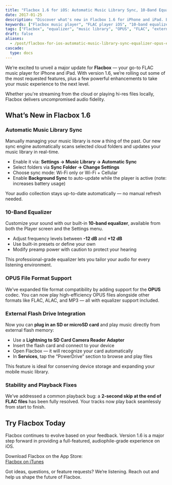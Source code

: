 ```yaml
---
title: "Flacbox 1.6 for iOS: Automatic Music Library Sync, 10-Band Equalizer, and OPUS Support"
date: 2017-01-25
description: "Discover what's new in Flacbox 1.6 for iPhone and iPad. Explore automatic sync, OPUS file format support, external flash playback, and a powerful 10-band equalizer."
keywords: ["Flacbox music player", "FLAC player iOS", "10-band equalizer", "automatic sync", "external flash drive", "OPUS audio iPhone", "FLAC streaming", "hi-res music app"]
tags: ["Flacbox", "equalizer", "music library", "OPUS", "FLAC", "external storage", "sync", "audio player", "iOS apps"]
draft: false
aliases:
  - /post/flacbox-for-ios-automatic-music-library-sync-equalizer-opus-external-flash/
cascade:
  type: docs
---
```


We’re excited to unveil a major update for **Flacbox** — your go-to FLAC music player for iPhone and iPad. With version 1.6, we’re rolling out some of the most requested features, plus a few powerful enhancements to take your music experience to the next level.

Whether you're streaming from the cloud or playing hi-res files locally, Flacbox delivers uncompromised audio fidelity.

## What’s New in Flacbox 1.6

### Automatic Music Library Sync

Manually managing your music library is now a thing of the past. Our new sync engine automatically scans selected cloud folders and updates your music library in real-time.

- Enable it via: **Settings → Music Library → Automatic Sync**
- Select folders via **Sync Folder → Change Settings**
- Choose sync mode: Wi-Fi only or Wi-Fi + Cellular
- Enable **Background Sync** to auto-update while the player is active (note: increases battery usage)

Your audio collection stays up-to-date automatically — no manual refresh needed.

### 10-Band Equalizer

Customize your sound with our built-in **10-band equalizer**, available from both the Player screen and the Settings menu.

- Adjust frequency levels between **-12 dB** and **+12 dB**
- Use built-in presets or define your own
- Modify preamp power with caution to protect your hearing

This professional-grade equalizer lets you tailor your audio for every listening environment.

### OPUS File Format Support

We’ve expanded file format compatibility by adding support for the **OPUS** codec. You can now play high-efficiency OPUS files alongside other formats like FLAC, ALAC, and MP3 — all with equalizer support included.

### External Flash Drive Integration

Now you can **plug in an SD or microSD card** and play music directly from external flash memory:

- Use a **Lightning to SD Card Camera Reader Adapter**
- Insert the flash card and connect to your device
- Open Flacbox — it will recognize your card automatically
- In **Services**, tap the “PowerDrive” section to browse and play files

This feature is ideal for conserving device storage and expanding your mobile music library.

### Stability and Playback Fixes

We’ve addressed a common playback bug: a **2-second skip at the end of FLAC files** has been fully resolved. Your tracks now play back seamlessly from start to finish.

## Try Flacbox Today

Flacbox continues to evolve based on your feedback. Version 1.6 is a major step forward in providing a full-featured, audiophile-grade experience on iOS.

Download Flacbox on the App Store:  
[Flacbox on iTunes](https://itunes.apple.com/us/app/flacbox-flac-player-music/id1097564256?mt=8)

Got ideas, questions, or feature requests? We’re listening. Reach out and help us shape the future of Flacbox.